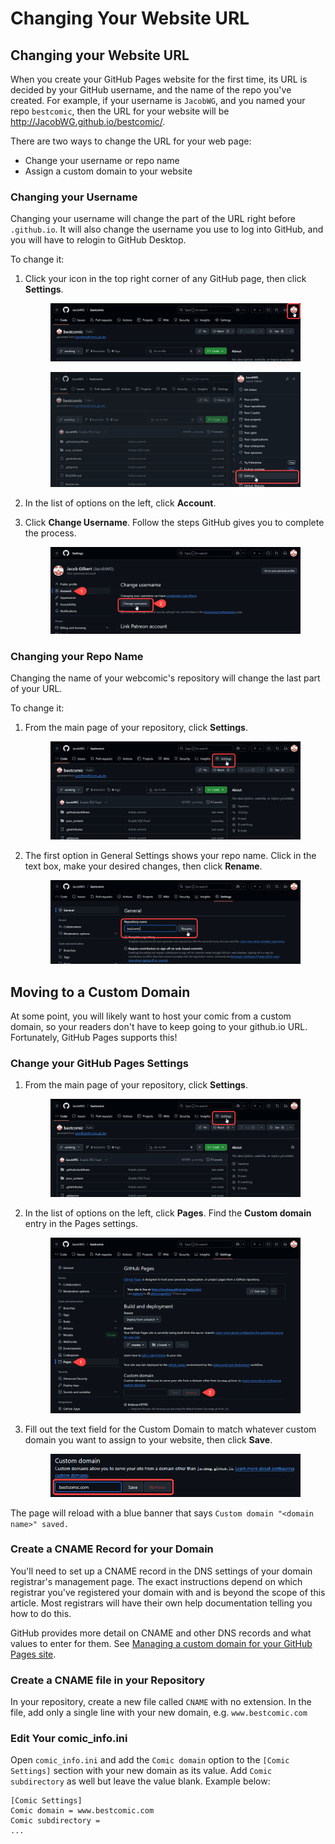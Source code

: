 # Changing Your Website URL

## Changing your Website URL

When you create your GitHub Pages website for the first time, its URL is decided by your GitHub username, and the name of the repo you've created. For example, if your username is `JacobWG`, and you named your repo `bestcomic`, then the URL for your website will be http://JacobWG.github.io/bestcomic/.

There are two ways to change the URL for your web page:&#x20;

* Change your username or repo name
* Assign a custom domain to your website

### Changing your Username

Changing your username will change the part of the URL right before `.github.io`. It will also change the username you use to log into GitHub, and you will have to relogin to GitHub Desktop.&#x20;

To change it:

1.  Click your icon in the top right corner of any GitHub page, then click **Settings**.&#x20;

    <figure><img src="../.gitbook/assets/change_username01_account.png" alt=""><figcaption></figcaption></figure>

    <figure><img src="../.gitbook/assets/change_username02_settings.png" alt=""><figcaption></figcaption></figure>
2. In the list of options on the left, click **Account**.&#x20;
3.  Click **Change Username**. Follow the steps GitHub gives you to complete the process.&#x20;

    <figure><img src="../.gitbook/assets/change_username03_change.png" alt=""><figcaption></figcaption></figure>

### Changing your Repo Name

Changing the name of your webcomic's repository will change the last part of your URL.&#x20;

To change it:

1.  From the main page of your repository, click **Settings**.&#x20;

    <figure><img src="../.gitbook/assets/change_repo01_settings.png" alt=""><figcaption></figcaption></figure>
2.  The first option in General Settings shows your repo name. Click in the text box, make your desired changes, then click **Rename**.&#x20;

    <figure><img src="../.gitbook/assets/change_repo02_rename.png" alt=""><figcaption></figcaption></figure>

## Moving to a Custom Domain

At some point, you will likely want to host your comic from a custom domain, so your readers don't have to keep going to your github.io URL. Fortunately, GitHub Pages supports this!

### Change your GitHub Pages Settings

1.  From the main page of your repository, click **Settings**.&#x20;

    <figure><img src="../.gitbook/assets/change_repo01_settings.png" alt=""><figcaption></figcaption></figure>
2.  In the list of options on the left, click **Pages**. Find the **Custom domain** entry in the Pages settings.&#x20;

    <figure><img src="../.gitbook/assets/custom_domain02_pages.png" alt=""><figcaption></figcaption></figure>
3.  Fill out the text field for the Custom Domain to match whatever custom domain you want to assign to your website, then click **Save**.&#x20;

    <figure><img src="../.gitbook/assets/custom_domain03_set_domain.png" alt=""><figcaption></figcaption></figure>

The page will reload with a blue banner that says `Custom domain "<domain name>" saved.`

### Create a CNAME Record for your Domain

You'll need to set up a CNAME record in the DNS settings of your domain registrar's management page. The exact instructions depend on which registrar you've registered your domain with and is beyond the scope of this article. Most registrars will have their own help documentation telling you how to do this.

GitHub provides more detail on CNAME and other DNS records and what values to enter for them. See [Managing a custom domain for your GitHub Pages site](https://docs.github.com/en/pages/configuring-a-custom-domain-for-your-github-pages-site/managing-a-custom-domain-for-your-github-pages-site#dns-records-for-your-custom-domain).

### Create a CNAME file in your Repository

In your repository, create a new file called `CNAME` with no extension. In the file, add only a single line with your new domain, e.g. `www.bestcomic.com`

### Edit Your comic\_info.ini

Open `comic_info.ini` and add the `Comic domain` option to the `[Comic Settings]` section with your new domain as its value. Add `Comic subdirectory` as well but leave the value blank. Example below:

```
[Comic Settings]
Comic domain = www.bestcomic.com
Comic subdirectory = 
...
```

